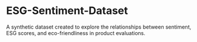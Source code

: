 # ESG-Sentiment-Dataset
A synthetic dataset created to explore the relationships between sentiment, ESG scores, and eco-friendliness in product evaluations.
